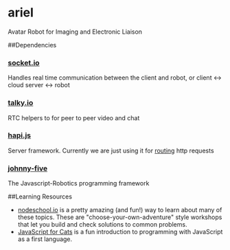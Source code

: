 # ariel
Avatar Robot for Imaging and Electronic Liaison

##Dependencies

### [socket.io](http://socket.io)
Handles real time communication between the client and robot, or client <-> cloud server <-> robot

### [talky.io](https://talky.io)
RTC helpers to for peer to peer video and chat

### [hapi.js](http://hapijs.com/)
Server framework. Currently we are just using it for [routing](http://hapijs.com/tutorials/routing) http requests

### [johnny-five](http://johnny-five.io/)
The Javascript-Robotics programming framework

##Learning Resources

* [nodeschool.io](http://nodeschool.io/#workshopper-list) is a pretty amazing (and fun!) way to learn about many of these topics. These are "choose-your-own-adventure" style workshops that let you build and check solutions to common problems.
* [JavaScript for Cats](http://jsforcats.com/) is a fun introduction to programming with JavaScript as a first language.
